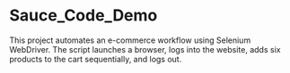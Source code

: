 # Sauce_Code_Demo
This project automates an e-commerce workflow using Selenium WebDriver. The script launches a browser, logs into the website, adds six products to the cart sequentially, and logs out.